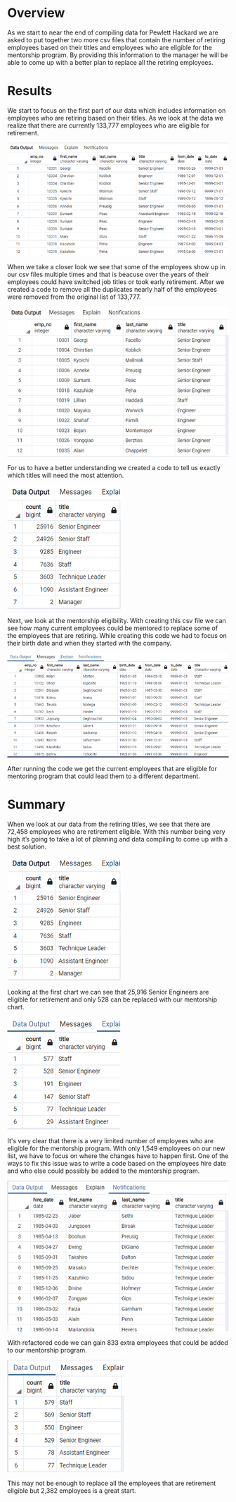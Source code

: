 # Overview 

As we start to near the end of compiling data for Pewlett Hackard we are asked to put together two more csv files that contain the number of retiring employees based on their titles and employees who are eligible for the mentorship program. By providing this information to the manager he will be able to come up with a better plan to replace all the retiring employees.

# Results 

We start to focus on the first part of our data which includes information on employees who are retiring based on their titles. As we look at the data we realize that there are currently 
133,777 employees who are eligible for retirement. 

![CODE1](Images/retirement_titles.png)

When we take a closer look we see that some of the employees show up in our csv files multiple times and that is beacuse over the years of their employees could have switched job titles or took early retirement. After we created a code to remove all the duplicates nearly half of the employees were removed from the original list of 133,777.

![CODE1](Images/unique_titles.png)

For us to have a better understanding we created a code to tell us exactly which titles will need the most attention. 

![CODE1](Images/retiring_titles.png)

Next, we look at the mentorship eligibility. With creating this csv file we can see how many current employees could be mentored to replace some of the employees that are retiring. While creating this code we had to focus on their birth date and when they started with the company. 

![CODE1](Images/mentorship_eligibilty.png)

After running the code we get the current employees that are eligible for mentoring program that could lead them to a different department.  

# Summary 

When we look at our data from the retiring titles, we see that there are 72,458 employees who are retirement eligible. With this number being very high it’s going to take a lot of planning and data compiling to come up with a best solution.


![CODE1](Images/retiring_titles.png)

 Looking at the first chart we can see that 25,916 Senior Engineers are eligible for retirement and only 528 can be replaced with our mentorship chart. 

![CODE1](Images/ment_elg_by_num.png)

It's very clear that there is a very limited number of employees who are eligible for the mentorship program. With only 1,549 employees on our new list, we have to focus on where the changes have to happen first. One of the ways to fix this issue was to write a code based on the employees hire date and who else could possibly be added to the mentorship program.

![CODE1](Images/hire_date_title.png)

With refactored code we can gain 833 extra employees that could be added to our mentorship program. 

![CODE1](Images/new_count_mentor.png)

This may not be enough to replace all the employees that are retirement eligible but 2,382 employees is a great start. 

